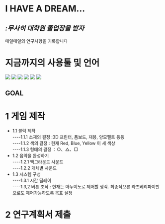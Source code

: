 # I HAVE A DREAM...
## _:무사히 대학원 졸업장을 받자_

매일매일의 연구사항을 기록합니다

# 지금까지의 사용툴 및 언어
<img src="https://img.shields.io/badge/Python-3766AB?style=flat-square&logo=Python&logoColor=white"/></a> <img src="https://img.shields.io/badge/Arduino-00979D?style=flat-square&logo=Arduino&logoColor=white"/></a> <img src="https://img.shields.io/badge/Raspberry_pi-A22846?style=flat-square&logo=RaspberryPi&logoColor=white"/></a> <img src="https://img.shields.io/badge/OpenCV-5C3EE8?style=flat-square&logo=OpenCV&logoColor=white"/></a> <img src="https://img.shields.io/badge/PyCharm-000000?style=flat-square&logo=PyCharm&logoColor=white"/></a> <img src="https://img.shields.io/badge/PyTorch-EE4C2C?style=flat-square&logo=PyTorch&logoColor=white"/></a>

## GOAL
# 1 게임 제작<br>
- 1.1 블럭 제작<br>
----1.1.1 소재의 결정 :3D 프린터, 폼보드, 재봉, 양모펠트 등등<br>
----1.1.2 색의 결정 : 현재 Red, Blue, Yellow 이 세 색상<br>
----1.1.3 형태의 결정 ：○、△、□<br>
- 1.2 음악을 완성하기<br>
----1.2.1 백그라운드 사운드<br>
----1.2.2 개체별 사운드<br>
- 1.3 시스템 구성<br>
----1.3.1 시간 딜레이<br>
----1.3,2 버튼 조작 : 현재는 아두이노로 제어할 생각. 최종적으론 라즈베리파이만으로도 제어가능하도록 목표 설정<br>

# 2 연구계획서 제출

